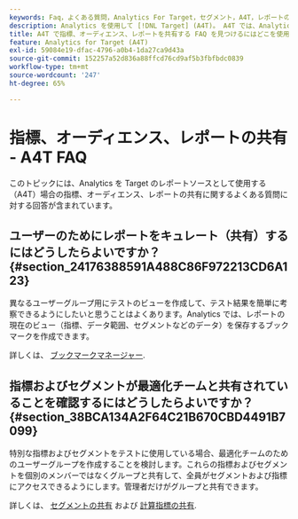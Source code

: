 ```yaml
---
keywords: Faq，よくある質問，Analytics For Target，セグメント，A4T，レポートの共有
description: Analytics を使用して [!DNL Target] (A4T)。 A4T では、Analytics レポートをAdobeに使用できます [!DNL Target] アクティビティ。
title: A4T で指標、オーディエンス、レポートを共有する FAQ を見つけるにはどこを使用しますか？
feature: Analytics for Target (A4T)
exl-id: 59084e19-dfac-4796-a0b4-1da27ca9d43a
source-git-commit: 152257a52d836a88ffcd76cd9af5b3fbfbdc0839
workflow-type: tm+mt
source-wordcount: '247'
ht-degree: 65%

---
```


# 指標、オーディエンス、レポートの共有 - A4T FAQ

このトピックには、Analytics を Target のレポートソースとして使用する（A4T）場合の指標、オーディエンス、レポートの共有に関するよくある質問に対する回答が含まれています。

## ユーザーのためにレポートをキュレート（共有）するにはどうしたらよいですか？ {#section_24176388591A488C86F972213CD6A123}

異なるユーザーグループ用にテストのビューを作成して、テスト結果を簡単に考察できるようにしたいと思うことはよくあります。Analytics では、レポートの現在のビュー（指標、データ範囲、セグメントなどのデータ）を保存するブックマークを作成できます。

詳しくは、 [ブックマークマネージャー](https://experienceleague.adobe.com/docs/analytics/analyze/reports-analytics/bookmarks.html).

## 指標およびセグメントが最適化チームと共有されていることを確認するにはどうしたらよいですか？ {#section_38BCA134A2F64C21B670CBD4491B7099}

特別な指標およびセグメントをテストに使用している場合、最適化チームのためのユーザーグループを作成することを検討します。これらの指標およびセグメントを個別のメンバーではなくグループと共有して、全員がセグメントおよび指標にアクセスできるようにします。管理者だけがグループと共有できます。

詳しくは、 [セグメントの共有](https://experienceleague.adobe.com/docs/analytics/components/segmentation/segmentation-workflow/t-seg-share.html) および [計算指標の共有](https://experienceleague.adobe.com/docs/analytics/components/calculated-metrics/calcmetric-workflow/cm-sharing.html).
